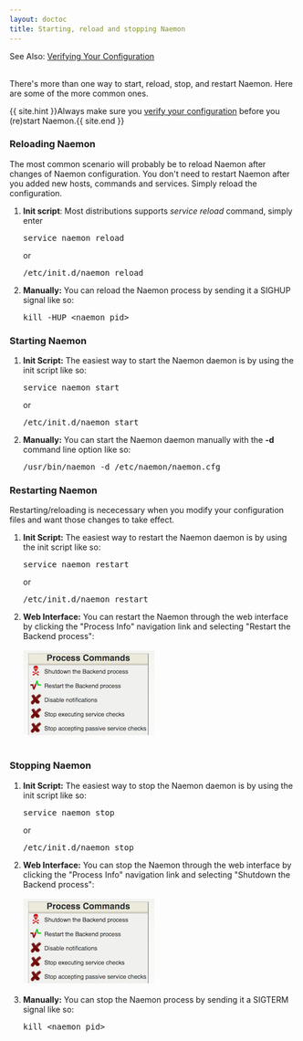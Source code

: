 ```yaml
---
layout: doctoc
title: Starting, reload and stopping Naemon
---
```


<span class="glyphicon glyphicon-arrow-right"></span> See Also: <a href="verifyconfig.html">Verifying Your Configuration</a>
<br><br>

There's more than one way to start, reload, stop, and restart Naemon.
Here are some of the more common ones.

{{ site.hint }}Always make sure you <a href="verifyconfig.html">verify your configuration</a> before you (re)start Naemon.{{ site.end }}

### Reloading Naemon
The most common scenario will probably be to reload Naemon after changes of Naemon configuration. You don't need to restart Naemon after you added new hosts, commands and services. Simply reload the configuration.

1. <b>Init script</b>: 
   Most distributions supports *service <servicename> reload* command, simply enter
   <pre>service naemon reload</pre>
   or
   <pre>/etc/init.d/naemon reload</pre>
2. <b>Manually:</b>
   You can reload the Naemon process by sending it a SIGHUP signal like so:
   <pre>kill -HUP &lt;naemon_pid&gt;</pre>

### Starting Naemon

1. <b>Init Script:</b>
   The easiest way to start the Naemon daemon is by using the init script like so:
   <pre>service naemon start</pre>
   or
   <pre>/etc/init.d/naemon start</pre>
2. <b>Manually:</b>
   You can start the Naemon daemon manually with the <b>-d</b> command line option like so:
   <pre>/usr/bin/naemon -d /etc/naemon/naemon.cfg</pre>

### Restarting Naemon

Restarting/reloading is nececessary when you modify your configuration files and want those changes to take effect.

1. <b>Init Script:</b>
   The easiest way to restart the Naemon daemon is by using the init script like so:
   <pre>service naemon restart</pre>
   or
   <pre>/etc/init.d/naemon restart</pre>
2. <b>Web Interface:</b>
   You can restart the Naemon through the web interface by clicking the
   "Process Info" navigation link and selecting "Restart the Backend process":<br><br>
   <img src="/images/stoprestart.png" border="0" alt="Restart the Backend process"><br><br>

### Stopping Naemon

1. <b>Init Script:</b>
   The easiest way to stop the Naemon daemon is by using the init script like so:
   <pre>service naemon stop</pre>
   or
   <pre>/etc/init.d/naemon stop</pre>
2. <b>Web Interface:</b>
   You can stop the Naemon through the web interface by clicking the "Process Info" navigation
   link and selecting "Shutdown the Backend process":<br><br>
   <img src="/images/stoprestart.png" border="0" alt="Shutdown the Backend process"><br><br>
3. <b>Manually:</b>
   You can stop the Naemon process by sending it a SIGTERM signal like so:
   <pre>kill &lt;naemon_pid&gt;</pre>
